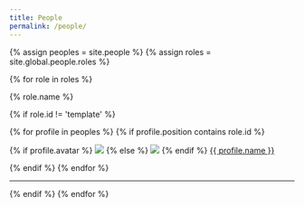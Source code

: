 ```yaml
---
title: People
permalink: /people/
---
```


{% assign peoples = site.people %}
{% assign roles = site.global.people.roles %}

{% for role in roles %}

<div class="pos_header">
{% role.name %}
</div>

{% if role.id != 'template' %}
<div class="content list people">
  {% for profile in peoples %}
    {% if profile.position contains role.id %}
      <div class="list-item-people">
        <p class="list-post-title">
          {% if profile.avatar %}
            <a href="{{ site.baseurl }}{{ profile.url }}"><img class="profile-thumbnail" src="{{site.baseurl}}/images/people/{{profile.avatar}}"></a>
          {% else %}
            <a href="{{ site.baseurl }}{{ profile.url }}"><img class="profile-thumbnail" src="http://evansheline.com/wp-content/uploads/2011/02/facebook-Storm-Trooper.jpg"></a>
          {% endif %}
          <a class="name" href="{{ site.baseurl }}{{ profile.url }}">{{ profile.name }}</a>
        </p>
      </div>    
    {% endif %}
  {% endfor %}
</div>
<hr>
{% endif %}
{% endfor %}

